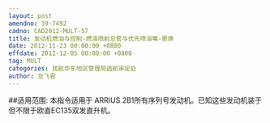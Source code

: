 ```yaml
---
layout: post
amendno: 39-7492
cadno: CAD2012-MULT-57
title: 发动机燃油与控制-燃油喷射总管与优先喷油嘴-更换
date: 2012-11-23 00:00:00 +0800
effdate: 2012-12-05 00:00:00 +0800
tag: MULT
categories: 民航华东地区管理局适航审定处
author: 龙飞君
---
```


##适用范围:
本指令适用于 ARRIUS 2B1所有序列号发动机。已知这些发动机装于但不限于欧直EC135双发直升机。


